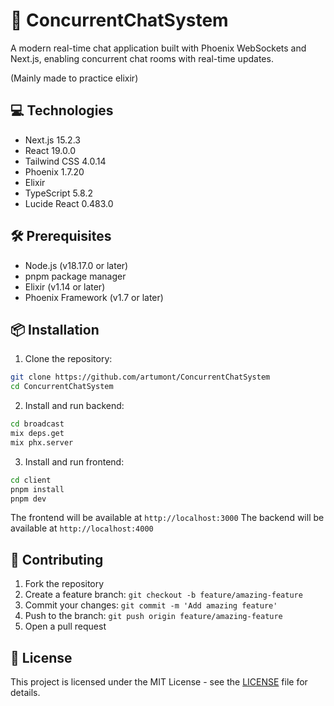 # 💬 ConcurrentChatSystem

A modern real-time chat application built with Phoenix WebSockets and Next.js, enabling concurrent chat rooms with real-time updates.

(Mainly made to practice elixir)

## 💻 Technologies

- Next.js 15.2.3
- React 19.0.0
- Tailwind CSS 4.0.14
- Phoenix 1.7.20
- Elixir
- TypeScript 5.8.2
- Lucide React 0.483.0

## 🛠️ Prerequisites

- Node.js (v18.17.0 or later)
- pnpm package manager
- Elixir (v1.14 or later)
- Phoenix Framework (v1.7 or later)

## 📦 Installation

1. Clone the repository:
```bash
git clone https://github.com/artumont/ConcurrentChatSystem
cd ConcurrentChatSystem
```

2. Install and run backend:
```bash
cd broadcast
mix deps.get
mix phx.server
```

3. Install and run frontend:
```bash
cd client
pnpm install
pnpm dev
```

The frontend will be available at `http://localhost:3000`
The backend will be available at `http://localhost:4000`


## 🤝 Contributing

1. Fork the repository
2. Create a feature branch: `git checkout -b feature/amazing-feature`
3. Commit your changes: `git commit -m 'Add amazing feature'`
4. Push to the branch: `git push origin feature/amazing-feature`
5. Open a pull request

## 📄 License

This project is licensed under the MIT License - see the [LICENSE](LICENSE) file for details.
